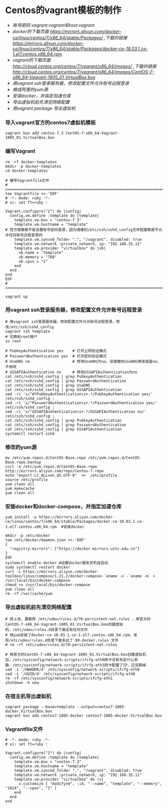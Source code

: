 # Centos的vagrant模板的制作

* *账号密码 vagrant:vagrant和root:vagrant*
* *docker的下载页面 https://mirrors.aliyun.com/docker-ce/linux/centos/7/x86_64/stable/Packages/ ,下载的链接 https://mirrors.aliyun.com/docker-ce/linux/centos/7/x86_64/stable/Packages/docker-ce-18.03.1.ce-1.el7.centos.x86_64.rpm*
* *vagrant的下载页面 http://cloud.centos.org/centos/7/vagrant/x86_64/images/ ,下载的链接 http://cloud.centos.org/centos/7/vagrant/x86_64/images/CentOS-7-x86_64-Vagrant-1805_01.VirtualBox.box*
* *用vagrant ssh登录服务器，修改配置文件允许账号远程登录*
* *换成阿里的yum源*
* *安装docker，并指定加速仓库*
* *导出虚拟机前先清空网络配置*
* *用vagrant package 导出虚拟机*

  
### 导入vagrant官方的centos7虚拟机模板
```
vagrant box add centos-7.3 CentOS-7-x86_64-Vagrant-1805_01.VirtualBox.box
```

### 编写Vagrant
```
rm -rf docker-templates
mkdir -p docker-templates
cd docker-templates

# 编写Vagrantfile文件
# =========================================================================================
tee Vagrantfile <<-'EOF'
# -*- mode: ruby -*-
# vi: set ft=ruby :

Vagrant.configure("2") do |config|
  config.vm.define :template do |template|
    template.vm.box = "centos-7.3"
    template.vm.hostname = "template"
# 官方镜像都不能设置账号密码登录，因为镜像的/etc/ssh/sshd_config文件配置都是不允许任何账号远程登录的
    template.vm.synced_folder ".", "/vagrant", disabled: true
    template.vm.network :private_network, ip: "192.168.35.11"
    template.vm.provider "virtualbox" do |vb|
      vb.name = "template"
      vb.memory = "768"
      vb.cpus = "1"
    end
  end
end
EOF
# =========================================================================================

vagrant up
```

### 用vagrant ssh登录服务器，修改配置文件允许账号远程登录
```
# 用vagrant ssh登录服务器，修改配置文件允许账号远程登录，修改/etc/ssh/sshd_config
vagrant ssh template
# 切换到root用户
su root

# PubkeyAuthentication yes    # 打开公钥验证模式
# PasswordAuthentication yes  # 打开密码验证模式
# UseDNS no                   # 修改UseDNS为no，该镜像的UseDNS原来就是no，不用改
# GSSAPIAuthentication no     # 修改GSSAPIAuthentication为no
cat /etc/ssh/sshd_config | grep PubkeyAuthentication
cat /etc/ssh/sshd_config | grep PasswordAuthentication
cat /etc/ssh/sshd_config | grep UseDNS
cat /etc/ssh/sshd_config | grep GSSAPIAuthentication
sed -ri 's/^#?PubkeyAuthentication\s+.*/PubkeyAuthentication yes/' /etc/ssh/sshd_config ;
sed -ri 's/^PasswordAuthentication\s+.*/PasswordAuthentication yes/' /etc/ssh/sshd_config ;
sed -ri 's/^GSSAPIAuthentication\s+.*/GSSAPIAuthentication no/' /etc/ssh/sshd_config ;
cat /etc/ssh/sshd_config | grep PubkeyAuthentication
cat /etc/ssh/sshd_config | grep PasswordAuthentication
cat /etc/ssh/sshd_config | grep GSSAPIAuthentication
systemctl restart sshd
```

### 修改的yum源
```
mv /etc/yum.repos.d/CentOS-Base.repo /etc/yum.repos.d/CentOS-Base.repo.backup
curl -o /etc/yum.repos.d/CentOS-Base.repo http://mirrors.aliyun.com/repo/Centos-7.repo
echo "export LC_ALL=en_US.UTF-8"  >>  /etc/profile
source /etc/profile
yum clean all
yum makecache
yum clean all
```

### 安装docker和docker-compose，并指定加速仓库
```
yum install -y https://mirrors.aliyun.com/docker-ce/linux/centos/7/x86_64/stable/Packages/docker-ce-18.03.1.ce-1.el7.centos.x86_64.rpm  #安装docker

mkdir -p /etc/docker
tee /etc/docker/daemon.json <<-'EOF'
{
  "registry-mirrors": ["https://docker.mirrors.ustc.edu.cn"]
}
EOF
systemctl enable docker #设置docker服务开机自启动
sudo systemctl restart docker
curl -L https://mirrors.aliyun.com/docker-toolbox/linux/compose/1.21.2/docker-compose-`uname -s`-`uname -m` > /usr/local/bin/docker-compose
chmod +x /usr/local/bin/docker-compose
yum clean all
rm -rf /var/cache/yum
```

### 导出虚拟机前先清空网络配置
```
# 网上说，要删除 /etc/udev/rules.d/70-persistent-net.rules ，用官方的CentOS-7-x86_64-Vagrant-1805_01.VirtualBox.box创建虚拟机，/etc/udev/rules.d目录下面没有任何文件
# 用yum安装了docker-ce-18.03.1.ce-1.el7.centos.x86_64.rpm，发现/etc/udev/rules.d目录下面多出了 80-docker.rules 文件
# rm -rf /etc/udev/rules.d/70-persistent-net.rules

# 用官方的CentOS-7-x86_64-Vagrant-1805_01.VirtualBox.box创建虚拟机后，/etc/sysconfig/network-scripts/ifcfg-eth0网卡没有写定什么参数，/etc/sysconfig/network-scripts/ifcfg-eth1网卡配置了IP，应该删掉
sed -i '/HWADDR/d' /etc/sysconfig/network-scripts/ifcfg-eth0
sed -i '/UUID/d' /etc/sysconfig/network-scripts/ifcfg-eth0
rm -rf /etc/sysconfig/network-scripts/ifcfg-eth1
shutdown -h now
```

### 在宿主机导出虚拟机
```
vagrant package --base=template --output=centos7-1805-docker.VirtualBox.box
vagrant box add centos7-1805-docker centos7-1805-docker.VirtualBox.box
```


### Vagrantfile文件
```
# -*- mode: ruby -*-
# vi: set ft=ruby :

Vagrant.configure("2") do |config|
  config.vm.define :template do |template|
    template.vm.box = "centos-7.3"
    template.vm.hostname = "template"
    template.vm.synced_folder ".", "/vagrant", disabled: true
    template.vm.network :private_network, ip: "192.168.35.11"
    template.vm.provider "virtualbox" do |v|
      v.customize [ "modifyvm", :id, "--name", "template", "--memory", "1024", "--cpus", "1" ]
    end
  end
end
```